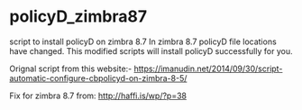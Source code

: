 # policyD_zimbra87
script to install policyD on zimbra 8.7
In zimbra 8.7 policyD file locations have changed. This modified scripts will install policyD successfully for you.

Orignal script from this website:- https://imanudin.net/2014/09/30/script-automatic-configure-cbpolicyd-on-zimbra-8-5/

Fix for zimbra 8.7 from: http://haffi.is/wp/?p=38
